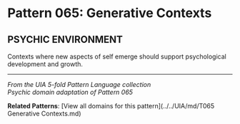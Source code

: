 # Pattern 065: Generative Contexts

## PSYCHIC ENVIRONMENT

Contexts where new aspects of self emerge should support psychological development and growth.

---

*From the UIA 5-fold Pattern Language collection*  
*Psychic domain adaptation of Pattern 065*

**Related Patterns**: [View all domains for this pattern](../../UIA/md/T065 Generative Contexts.md)